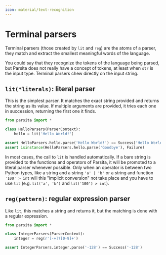 ```yaml
---
icon: material/text-recognition
---
```


# Terminal parsers

Terminal parsers (those created by `lit` and `reg`) are the atoms of a parser, they match and extract the smallest meaningful words of the language.

You could say that they recognize the tokens of the language being parsed, but Parsita does not really have a concept of tokens, at least when `str` is the input type. Terminal parsers chew directly on the input string.

## `lit(*literals)`: literal parser

This is the simplest parser. It matches the exact string provided and returns the string as its value. If multiple arguments are provided, it tries each one in succession, returning the first one it finds.

```python
from parsita import *

class HelloParsers(ParserContext):
    hello = lit('Hello World!')

assert HelloParsers.hello.parse('Hello World!') == Success('Hello World!')
assert isinstance(HelloParsers.hello.parse('Goodbye'), Failure)
```

In most cases, the call to `lit` is handled automatically. If a bare string is provided to the functions and operators of Parsita, it will be promoted to a literal parser whenever possible. Only when an operator is between two Python types, like a string and a string `'a' | 'b'` or a string and function `'100' > int` will this "implicit conversion" not take place and you have to use `lit` (e.g. `lit('a', 'b')` and `lit('100') > int`).

## `reg(pattern)`: regular expression parser

Like `lit`, this matches a string and returns it, but the matching is done with a regular expression.

```python
from parsita import *

class IntegerParsers(ParserContext):
    integer = reg(r'[-+]?[0-9]+')

assert IntegerParsers.integer.parse('-128') == Success('-128')
```
